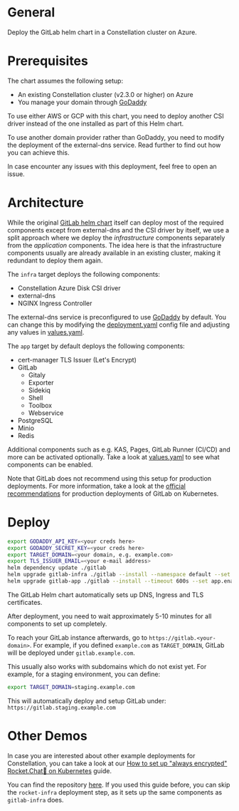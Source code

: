 # General
Deploy the GitLab helm chart in a Constellation cluster on Azure.

# Prerequisites
The chart assumes the following setup:
- An existing Constellation cluster (v2.3.0 or higher) on Azure
- You manage your domain through [GoDaddy](https://www.godaddy.com)

To use either AWS or GCP with this chart, you need to deploy another CSI driver instead of the one installed as part of this Helm chart.

To use another domain provider rather than GoDaddy, you need to modify the deployment of the external-dns service. Read further to find out how you can achieve this.

In case encounter any issues with this deployment, feel free to open an issue.

# Architecture
While the original [GitLab helm chart](https://docs.gitlab.com/charts/) itself can deploy most of the required components except from external-dns and the CSI driver by itself, we use a split approach where we deploy the *infrastructure* components separately from the *application* components.
The idea here is that the infrastructure components usually are already available in an existing cluster, making it redundant to deploy them again.

The `infra` target deploys the following components:
- Constellation Azure Disk CSI driver
- external-dns
- NGINX Ingress Controller

The external-dns service is preconfigured to use [GoDaddy](https://www.godaddy.com) by default.
You can change this by modifying the [deployment.yaml](gitlab/charts/external-dns/templates/deployment.yaml) config file
and adjusting any values in [values.yaml](gitlab/values.yaml).

The `app` target by default deploys the following components:
- cert-manager TLS Issuer (Let's Encrypt)
- GitLab
  - Gitaly
  - Exporter
  - Sidekiq
  - Shell
  - Toolbox
  - Webservice
- PostgreSQL
- Minio
- Redis

Additional components such as e.g. KAS, Pages, GitLab Runner (CI/CD) and more can be activated optionally.
Take a look at [values.yaml](gitlab/values.yaml) to see what components can be enabled.

Note that GitLab does not recommend using this setup for production deployments.
For more information, take a look at the [official recommendations](https://docs.gitlab.com/charts/installation/index.html) for production deployments of GitLab on Kubernetes.

# Deploy
```bash
export GODADDY_API_KEY=<your creds here>
export GODADDY_SECRET_KEY=<your creds here>
export TARGET_DOMAIN=<your domain, e.g. example.com>
export TLS_ISSUER_EMAIL=<your e-mail address>
helm dependency update ./gitlab
helm upgrade gitlab-infra ./gitlab --install --namespace default --set infra.enabled=true --set apiKey=$GODADDY_API_KEY --set secretKey=$GODADDY_SECRET_KEY
helm upgrade gitlab-app ./gitlab --install --timeout 600s --set app.enabled=true --set gitlab.global.hosts.domain=$TARGET_DOMAIN --set gitlab.certmanager-issuer.email=$TLS_ISSUER_EMAIL --namespace gitlab --create-namespace
```

The GitLab Helm chart automatically sets up DNS, Ingress and TLS certificates.

After deployment, you need to wait approximately 5-10 minutes for all components to set up completely.

To reach your GitLab instance afterwards, go to `https://gitlab.<your-domain>`.
For example, if you defined `example.com` as `TARGET_DOMAIN`, GitLab will be deployed under `gitlab.example.com`.

This usually also works with subdomains which do not exist yet.
For example, for a staging environment, you can define:
```bash
export TARGET_DOMAIN=staging.example.com
```

This will automatically deploy and setup GitLab under: `https://gitlab.staging.example.com`

# Other Demos
In case you are interested about other example deployments for Constellation, you can take a look at our [How to set up "always encrypted" Rocket.Chat🚀 on Kubernetes](https://dev.to/flxflx/rocketchat-constellation-most-secure-chat-server-ever--50oa) guide.

You can find the repository [here](https://github.com/edgelesssys/constellation-rocketchat).
If you used this guide before, you can skip the `rocket-infra` deployment step, as it sets up the same components as `gitlab-infra` does.

